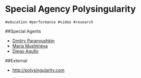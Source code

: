 Special Agency Polysingularity
=============

`#education #performance #video #research`


##Special Agents

* [Dmitry Paranyushkin](../../../../tree/master/agents/paranyushkin)
* [Maria Mushtrieva](../../../../tree/master/agents/mushtrieva)
* [Diego Agullo](../../../../tree/master/agents/agullo)


##External

* http://polysingularity.com

